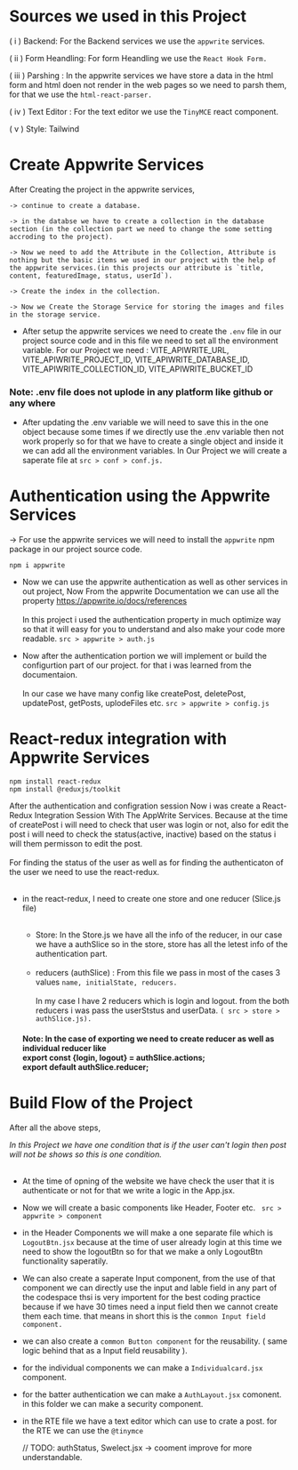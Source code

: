 # Sources we used in this Project

( i ) Backend: For the Backend services we use the `appwrite` services.

( ii ) Form Heandling: For form Heandling we use the `React Hook Form.`

( iii ) Parshing : In the appwrite services we have store a data in the html form and html doen not render in the web pages so we need to parsh them, for that we use the `html-react-parser.`

( iv ) Text Editor : For the text editor we use the `TinyMCE` react component. 

( v ) Style: Tailwind


# Create Appwrite Services

After Creating the project in the appwrite services,

    -> continue to create a database.
     
    -> in the databse we have to create a collection in the database section (in the collection part we need to change the some setting accroding to the project).

    -> Now we need to add the Attribute in the Collection, Attribute is nothing but the basic items we used in our project with the help of the appwrite services.(in this projects our attribute is `title, content, featuredImage, status, userId`).

    -> Create the index in the collection.

    -> Now we Create the Storage Service for storing the images and files in the storage service.

- After setup the appwrite services we need to create the `.env` file in our project source code  and in this file we need to set all the environment variable.
For our Project we need : 
VITE_APIWRITE_URL, 
VITE_APIWRITE_PROJECT_ID, 
VITE_APIWRITE_DATABASE_ID, 
VITE_APIWRITE_COLLECTION_ID, 
VITE_APIWRITE_BUCKET_ID

 ### Note: .env file does not uplode in any platform like github or any where

- After updating the .env variable we will need to save this in the one object because some times if we directly use the .env variable then not work properly so for that we have to create a single object and inside it we can add all the environment variables.
 In Our Project we will create a saperate file at `src > conf > conf.js.`

# Authentication using the Appwrite Services

-> For use the appwrite services we will need to install the `appwrite` npm package in our project source code.

```
npm i appwrite
```
- Now we can use the appwrite authentication as well as other services in out project, Now From the appwrite Documentation we can use all the property https://appwrite.io/docs/references <br> <br>  In this project i used the authentication property in much optimize way so that it will easy for you to understand and also make your code more readable. ` src > appwrite > auth.js `

- Now after the authentication portion we will implement or build the configurtion part of our project. for that i was learned from the documentaion. <br> <br> 
In our case we have many config like createPost, deletePost, updatePost, getPosts, uplodeFiles etc. ` src > appwrite > config.js `

# React-redux integration with Appwrite Services

```
npm install react-redux
npm install @reduxjs/toolkit
```

After the authentication and configration session Now i was create a React-Redux Integration Session With The AppWrite Services. Because at the time of createPost i will need to check that user was login or not, also for edit the post i will need to check the status(active, inactive) based on the status i will them permisson to edit the post. <br> <br>
For finding the status of the user as well as for finding the authenticaton of the user we need to use the react-redux.<br> <br>

- in the react-redux, I need to create one store and one reducer (Slice.js file)<br> <br>
    - Store: In the Store.js we have all the info of the reducer, in our case we have a authSlice so in the store, store has all the letest info of the authentication part.<br> <br>
    - reducers (authSlice) : From this file we pass in most of the cases 3 values `name, initialState, reducers.` <br> <br>
     In my case I have 2 reducers which is login and logout. from the both reducers i was pass the userStstus and userData. `( src > store > authSlice.js).`  
    
    #### Note:  In the case of exporting we need to create reducer as well as  individual reducer like <br> export const {login, logout} = authSlice.actions; <br> export default authSlice.reducer;


# Build Flow of the Project

After all the above steps, 

*In this Project we have one condition that is if the user can't login then post will not be shows so this is one condition.*<br> <br>
- At the time of opning of the website we have check the user that it is authenticate or not for that we write a logic in the App.jsx. 

- Now we will create a basic components  like Header, Footer etc. ` src > appwrite > component`

- in the Header Components we will make a one separate file which is `LogoutBtn.jsx` because at the time of user already login at this time we need to show the logoutBtn so for that we make a only LogoutBtn functionality saperatily.

- We can also create a saperate Input component, from the use of that component we can directly use the input and lable field in any part of the codespace thsi is very importent for the best coding practice because if we have 30 times need a input field then we cannot create them each time. that means in short this is the `common Input field component.`  

- we can also create a `common Button component` for the reusability. ( same logic behind that as a Input field reusability ).
    
- for the individual components we can make a `Individualcard.jsx` component.

- for the batter authentication we can make a `AuthLayout.jsx` comonent. in this folder we can make a security component.

- in the RTE file we have a text editor which can use to crate a post. for the RTE we can use the `@tinymce`






    // TODO: authStatus, Swelect.jsx -> cooment improve for more understandable.